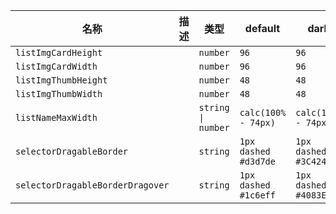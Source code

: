 | 名称 | 描述 | 类型 | default | dark |
|---|---|---|---|---|
| `listImgCardHeight` |  | `number` | `96` | `96` |
| `listImgCardWidth` |  | `number` | `96` | `96` |
| `listImgThumbHeight` |  | `number` | `48` | `48` |
| `listImgThumbWidth` |  | `number` | `48` | `48` |
| `listNameMaxWidth` |  | `string \| number` | `calc(100% - 74px)` | `calc(100% - 74px)` |
| `selectorDragableBorder` |  | `string` | `1px dashed #d3d7de` | `1px dashed #3C424D` |
| `selectorDragableBorderDragover` |  | `string` | `1px dashed #1c6eff` | `1px dashed #4083E8` |
